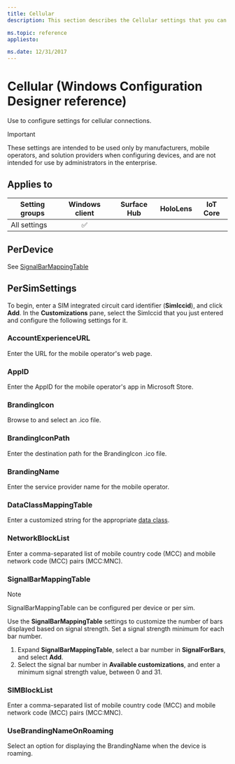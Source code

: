 ```yaml
---
title: Cellular
description: This section describes the Cellular settings that you can configure in provisioning packages for Windows 10 using Windows Configuration Designer. 

ms.topic: reference
appliesto: 

ms.date: 12/31/2017
--- 
```


# Cellular (Windows Configuration Designer reference) 

Use to configure settings for cellular connections. 

>[!IMPORTANT]
>These settings are intended to be used only by manufacturers, mobile operators, and solution providers when configuring devices, and are not intended for use by administrators in the enterprise. 

## Applies to 

| Setting groups | Windows client | Surface Hub | HoloLens | IoT Core |
| --- | :---: | :---: | :---: | :---: |
| All settings | ✅ |  |  |  | 

## PerDevice 

See [SignalBarMappingTable](#signalbarmappingtable) 

## PerSimSettings 

To begin, enter a SIM integrated circuit card identifier (**SimIccid**), and click **Add**. In the **Customizations** pane, select the SimIccid that you just entered and configure the following settings for it. 

### AccountExperienceURL 

Enter the URL for the mobile operator's web page. 

### AppID 

Enter the AppID for the mobile operator's app in Microsoft Store. 

### BrandingIcon 

Browse to and select an .ico file. 

### BrandingIconPath 

Enter the destination path for the BrandingIcon .ico file. 

### BrandingName 

Enter the service provider name for the mobile operator. 

### DataClassMappingTable 

Enter a customized string for the appropriate [data class](/windows/desktop/api/mbnapi/ne-mbnapi-mbn_data_class). 

### NetworkBlockList 

Enter a comma-separated list of mobile country code (MCC) and mobile network code (MCC) pairs (MCC:MNC). 


### SignalBarMappingTable 

>[!NOTE]
>SignalBarMappingTable can be configured per device or per sim. 

Use the **SignalBarMappingTable** settings to customize the number of bars displayed based on signal strength. Set a signal strength minimum for each bar number. 

1. Expand **SignalBarMappingTable**, select a bar number in **SignalForBars**, and select **Add**.
2. Select the signal bar number in **Available customizations**, and enter a minimum signal strength value, between 0 and 31. 

### SIMBlockList 

Enter a comma-separated list of mobile country code (MCC) and mobile network code (MCC) pairs (MCC:MNC). 


### UseBrandingNameOnRoaming 

Select an option for displaying the BrandingName when the device is roaming.

